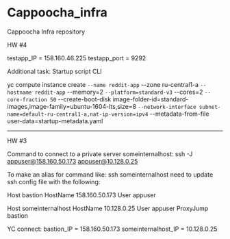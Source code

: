 # Cappoocha_infra
Cappoocha Infra repository

HW #4

testapp_IP = 158.160.46.225
testapp_port = 9292

Additional task: Startup script CLI

yc compute instance create `
--name reddit-app `
--zone ru-central1-a `
--hostname reddit-app `
--memory=2 `
--platform=standard-v3 `
--cores=2 `
--core-fraction 50 `
--create-boot-disk image-folder-id=standard-images,image-family=ubuntu-1604-lts,size=8 `
--network-interface subnet-name=default-ru-central1-a,nat-ip-version=ipv4 `
--metadata-from-file user-data=startup-metadata.yaml

--------------------------------------------------------------------------------------------

HW #3

Command to connect to a private server someinternalhost:
ssh -J appuser@158.160.50.173 appuser@10.128.0.25

To make an alias for command like:
ssh someinternalhost
need to update ssh config file with the following:

Host bastion
    HostName 158.160.50.173
    User appuser

Host someinternalhost
    HostName 10.128.0.25
    User appuser
    ProxyJump bastion

YC connect:
bastion_IP = 158.160.50.173
someinternalhost_IP = 10.128.0.25
